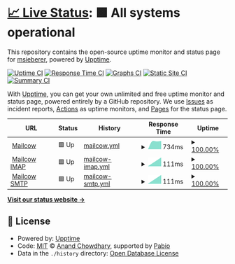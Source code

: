 # [📈 Live Status](https://msieberer.github.io/monitor): <!--live status--> **🟩 All systems operational**

This repository contains the open-source uptime monitor and status page for [msieberer](https://msieberer.github.io/monitor), powered by [Upptime](https://github.com/upptime/upptime).

[![Uptime CI](https://github.com/msieberer/monitor/workflows/Uptime%20CI/badge.svg)](https://github.com/msieberer/monitor/actions?query=workflow%3A%22Uptime+CI%22)
[![Response Time CI](https://github.com/msieberer/monitor/workflows/Response%20Time%20CI/badge.svg)](https://github.com/msieberer/monitor/actions?query=workflow%3A%22Response+Time+CI%22)
[![Graphs CI](https://github.com/msieberer/monitor/workflows/Graphs%20CI/badge.svg)](https://github.com/msieberer/monitor/actions?query=workflow%3A%22Graphs+CI%22)
[![Static Site CI](https://github.com/msieberer/monitor/workflows/Static%20Site%20CI/badge.svg)](https://github.com/msieberer/monitor/actions?query=workflow%3A%22Static+Site+CI%22)
[![Summary CI](https://github.com/msieberer/monitor/workflows/Summary%20CI/badge.svg)](https://github.com/msieberer/monitor/actions?query=workflow%3A%22Summary+CI%22)

With [Upptime](https://upptime.js.org), you can get your own unlimited and free uptime monitor and status page, powered entirely by a GitHub repository. We use [Issues](https://github.com/msieberer/monitor/issues) as incident reports, [Actions](https://github.com/msieberer/monitor/actions) as uptime monitors, and [Pages](https://msieberer.github.io/monitor) for the status page.

<!--start: status pages-->
<!-- This summary is generated by Upptime (https://github.com/upptime/upptime) -->
<!-- Do not edit this manually, your changes will be overwritten -->
<!-- prettier-ignore -->
| URL | Status | History | Response Time | Uptime |
| --- | ------ | ------- | ------------- | ------ |
| <img alt="" src="https://icons.duckduckgo.com/ip3/mail.sieberer.dev.ico" height="13"> [Mailcow](https://mail.sieberer.dev) | 🟩 Up | [mailcow.yml](https://github.com/msieberer/monitor/commits/HEAD/history/mailcow.yml) | <details><summary><img alt="Response time graph" src="./graphs/mailcow/response-time-week.png" height="20"> 734ms</summary><br><a href="https://msieberer.github.io/monitor/history/mailcow"><img alt="Response time 734" src="https://img.shields.io/endpoint?url=https%3A%2F%2Fraw.githubusercontent.com%2Fmsieberer%2Fmonitor%2FHEAD%2Fapi%2Fmailcow%2Fresponse-time.json"></a><br><a href="https://msieberer.github.io/monitor/history/mailcow"><img alt="24-hour response time 734" src="https://img.shields.io/endpoint?url=https%3A%2F%2Fraw.githubusercontent.com%2Fmsieberer%2Fmonitor%2FHEAD%2Fapi%2Fmailcow%2Fresponse-time-day.json"></a><br><a href="https://msieberer.github.io/monitor/history/mailcow"><img alt="7-day response time 734" src="https://img.shields.io/endpoint?url=https%3A%2F%2Fraw.githubusercontent.com%2Fmsieberer%2Fmonitor%2FHEAD%2Fapi%2Fmailcow%2Fresponse-time-week.json"></a><br><a href="https://msieberer.github.io/monitor/history/mailcow"><img alt="30-day response time 734" src="https://img.shields.io/endpoint?url=https%3A%2F%2Fraw.githubusercontent.com%2Fmsieberer%2Fmonitor%2FHEAD%2Fapi%2Fmailcow%2Fresponse-time-month.json"></a><br><a href="https://msieberer.github.io/monitor/history/mailcow"><img alt="1-year response time 734" src="https://img.shields.io/endpoint?url=https%3A%2F%2Fraw.githubusercontent.com%2Fmsieberer%2Fmonitor%2FHEAD%2Fapi%2Fmailcow%2Fresponse-time-year.json"></a></details> | <details><summary><a href="https://msieberer.github.io/monitor/history/mailcow">100.00%</a></summary><a href="https://msieberer.github.io/monitor/history/mailcow"><img alt="All-time uptime 100.00%" src="https://img.shields.io/endpoint?url=https%3A%2F%2Fraw.githubusercontent.com%2Fmsieberer%2Fmonitor%2FHEAD%2Fapi%2Fmailcow%2Fuptime.json"></a><br><a href="https://msieberer.github.io/monitor/history/mailcow"><img alt="24-hour uptime 100.00%" src="https://img.shields.io/endpoint?url=https%3A%2F%2Fraw.githubusercontent.com%2Fmsieberer%2Fmonitor%2FHEAD%2Fapi%2Fmailcow%2Fuptime-day.json"></a><br><a href="https://msieberer.github.io/monitor/history/mailcow"><img alt="7-day uptime 100.00%" src="https://img.shields.io/endpoint?url=https%3A%2F%2Fraw.githubusercontent.com%2Fmsieberer%2Fmonitor%2FHEAD%2Fapi%2Fmailcow%2Fuptime-week.json"></a><br><a href="https://msieberer.github.io/monitor/history/mailcow"><img alt="30-day uptime 100.00%" src="https://img.shields.io/endpoint?url=https%3A%2F%2Fraw.githubusercontent.com%2Fmsieberer%2Fmonitor%2FHEAD%2Fapi%2Fmailcow%2Fuptime-month.json"></a><br><a href="https://msieberer.github.io/monitor/history/mailcow"><img alt="1-year uptime 100.00%" src="https://img.shields.io/endpoint?url=https%3A%2F%2Fraw.githubusercontent.com%2Fmsieberer%2Fmonitor%2FHEAD%2Fapi%2Fmailcow%2Fuptime-year.json"></a></details>
| <img alt="" src="https://icons.duckduckgo.com/ip3/null.ico" height="13"> [Mailcow IMAP](mail.sieberer.dev) | 🟩 Up | [mailcow-imap.yml](https://github.com/msieberer/monitor/commits/HEAD/history/mailcow-imap.yml) | <details><summary><img alt="Response time graph" src="./graphs/mailcow-imap/response-time-week.png" height="20"> 111ms</summary><br><a href="https://msieberer.github.io/monitor/history/mailcow-imap"><img alt="Response time 111" src="https://img.shields.io/endpoint?url=https%3A%2F%2Fraw.githubusercontent.com%2Fmsieberer%2Fmonitor%2FHEAD%2Fapi%2Fmailcow-imap%2Fresponse-time.json"></a><br><a href="https://msieberer.github.io/monitor/history/mailcow-imap"><img alt="24-hour response time 111" src="https://img.shields.io/endpoint?url=https%3A%2F%2Fraw.githubusercontent.com%2Fmsieberer%2Fmonitor%2FHEAD%2Fapi%2Fmailcow-imap%2Fresponse-time-day.json"></a><br><a href="https://msieberer.github.io/monitor/history/mailcow-imap"><img alt="7-day response time 111" src="https://img.shields.io/endpoint?url=https%3A%2F%2Fraw.githubusercontent.com%2Fmsieberer%2Fmonitor%2FHEAD%2Fapi%2Fmailcow-imap%2Fresponse-time-week.json"></a><br><a href="https://msieberer.github.io/monitor/history/mailcow-imap"><img alt="30-day response time 111" src="https://img.shields.io/endpoint?url=https%3A%2F%2Fraw.githubusercontent.com%2Fmsieberer%2Fmonitor%2FHEAD%2Fapi%2Fmailcow-imap%2Fresponse-time-month.json"></a><br><a href="https://msieberer.github.io/monitor/history/mailcow-imap"><img alt="1-year response time 111" src="https://img.shields.io/endpoint?url=https%3A%2F%2Fraw.githubusercontent.com%2Fmsieberer%2Fmonitor%2FHEAD%2Fapi%2Fmailcow-imap%2Fresponse-time-year.json"></a></details> | <details><summary><a href="https://msieberer.github.io/monitor/history/mailcow-imap">100.00%</a></summary><a href="https://msieberer.github.io/monitor/history/mailcow-imap"><img alt="All-time uptime 100.00%" src="https://img.shields.io/endpoint?url=https%3A%2F%2Fraw.githubusercontent.com%2Fmsieberer%2Fmonitor%2FHEAD%2Fapi%2Fmailcow-imap%2Fuptime.json"></a><br><a href="https://msieberer.github.io/monitor/history/mailcow-imap"><img alt="24-hour uptime 100.00%" src="https://img.shields.io/endpoint?url=https%3A%2F%2Fraw.githubusercontent.com%2Fmsieberer%2Fmonitor%2FHEAD%2Fapi%2Fmailcow-imap%2Fuptime-day.json"></a><br><a href="https://msieberer.github.io/monitor/history/mailcow-imap"><img alt="7-day uptime 100.00%" src="https://img.shields.io/endpoint?url=https%3A%2F%2Fraw.githubusercontent.com%2Fmsieberer%2Fmonitor%2FHEAD%2Fapi%2Fmailcow-imap%2Fuptime-week.json"></a><br><a href="https://msieberer.github.io/monitor/history/mailcow-imap"><img alt="30-day uptime 100.00%" src="https://img.shields.io/endpoint?url=https%3A%2F%2Fraw.githubusercontent.com%2Fmsieberer%2Fmonitor%2FHEAD%2Fapi%2Fmailcow-imap%2Fuptime-month.json"></a><br><a href="https://msieberer.github.io/monitor/history/mailcow-imap"><img alt="1-year uptime 100.00%" src="https://img.shields.io/endpoint?url=https%3A%2F%2Fraw.githubusercontent.com%2Fmsieberer%2Fmonitor%2FHEAD%2Fapi%2Fmailcow-imap%2Fuptime-year.json"></a></details>
| <img alt="" src="https://icons.duckduckgo.com/ip3/null.ico" height="13"> [Mailcow SMTP](mail.sieberer.dev) | 🟩 Up | [mailcow-smtp.yml](https://github.com/msieberer/monitor/commits/HEAD/history/mailcow-smtp.yml) | <details><summary><img alt="Response time graph" src="./graphs/mailcow-smtp/response-time-week.png" height="20"> 111ms</summary><br><a href="https://msieberer.github.io/monitor/history/mailcow-smtp"><img alt="Response time 111" src="https://img.shields.io/endpoint?url=https%3A%2F%2Fraw.githubusercontent.com%2Fmsieberer%2Fmonitor%2FHEAD%2Fapi%2Fmailcow-smtp%2Fresponse-time.json"></a><br><a href="https://msieberer.github.io/monitor/history/mailcow-smtp"><img alt="24-hour response time 111" src="https://img.shields.io/endpoint?url=https%3A%2F%2Fraw.githubusercontent.com%2Fmsieberer%2Fmonitor%2FHEAD%2Fapi%2Fmailcow-smtp%2Fresponse-time-day.json"></a><br><a href="https://msieberer.github.io/monitor/history/mailcow-smtp"><img alt="7-day response time 111" src="https://img.shields.io/endpoint?url=https%3A%2F%2Fraw.githubusercontent.com%2Fmsieberer%2Fmonitor%2FHEAD%2Fapi%2Fmailcow-smtp%2Fresponse-time-week.json"></a><br><a href="https://msieberer.github.io/monitor/history/mailcow-smtp"><img alt="30-day response time 111" src="https://img.shields.io/endpoint?url=https%3A%2F%2Fraw.githubusercontent.com%2Fmsieberer%2Fmonitor%2FHEAD%2Fapi%2Fmailcow-smtp%2Fresponse-time-month.json"></a><br><a href="https://msieberer.github.io/monitor/history/mailcow-smtp"><img alt="1-year response time 111" src="https://img.shields.io/endpoint?url=https%3A%2F%2Fraw.githubusercontent.com%2Fmsieberer%2Fmonitor%2FHEAD%2Fapi%2Fmailcow-smtp%2Fresponse-time-year.json"></a></details> | <details><summary><a href="https://msieberer.github.io/monitor/history/mailcow-smtp">100.00%</a></summary><a href="https://msieberer.github.io/monitor/history/mailcow-smtp"><img alt="All-time uptime 100.00%" src="https://img.shields.io/endpoint?url=https%3A%2F%2Fraw.githubusercontent.com%2Fmsieberer%2Fmonitor%2FHEAD%2Fapi%2Fmailcow-smtp%2Fuptime.json"></a><br><a href="https://msieberer.github.io/monitor/history/mailcow-smtp"><img alt="24-hour uptime 100.00%" src="https://img.shields.io/endpoint?url=https%3A%2F%2Fraw.githubusercontent.com%2Fmsieberer%2Fmonitor%2FHEAD%2Fapi%2Fmailcow-smtp%2Fuptime-day.json"></a><br><a href="https://msieberer.github.io/monitor/history/mailcow-smtp"><img alt="7-day uptime 100.00%" src="https://img.shields.io/endpoint?url=https%3A%2F%2Fraw.githubusercontent.com%2Fmsieberer%2Fmonitor%2FHEAD%2Fapi%2Fmailcow-smtp%2Fuptime-week.json"></a><br><a href="https://msieberer.github.io/monitor/history/mailcow-smtp"><img alt="30-day uptime 100.00%" src="https://img.shields.io/endpoint?url=https%3A%2F%2Fraw.githubusercontent.com%2Fmsieberer%2Fmonitor%2FHEAD%2Fapi%2Fmailcow-smtp%2Fuptime-month.json"></a><br><a href="https://msieberer.github.io/monitor/history/mailcow-smtp"><img alt="1-year uptime 100.00%" src="https://img.shields.io/endpoint?url=https%3A%2F%2Fraw.githubusercontent.com%2Fmsieberer%2Fmonitor%2FHEAD%2Fapi%2Fmailcow-smtp%2Fuptime-year.json"></a></details>

<!--end: status pages-->

[**Visit our status website →**](https://msieberer.github.io/monitor)

## 📄 License

- Powered by: [Upptime](https://github.com/upptime/upptime)
- Code: [MIT](./LICENSE) © [Anand Chowdhary](https://anandchowdhary.com), supported by [Pabio](https://pabio.com)
- Data in the `./history` directory: [Open Database License](https://opendatacommons.org/licenses/odbl/1-0/)
